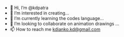 - 👋 Hi, I’m @kdpatra
- 👀 I’m interested in creating...
- 🌱 I’m currently learning the codes language...
- 💞️ I’m looking to collaborate on animation drawings ...
- 📫 How to reach me kdianko.kd@gmail.com

<!---
kdpatra/kdpatra is a ✨ special ✨ repository because its `README.md` (this file) appears on your GitHub profile.
You can click the Preview link to take a look at your changes.
--->
